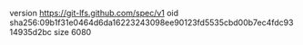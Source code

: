 version https://git-lfs.github.com/spec/v1
oid sha256:09b1f31e0464d6da16223243098ee90123fd5535cbd00b7ec4fdc9314935d2bc
size 6080
